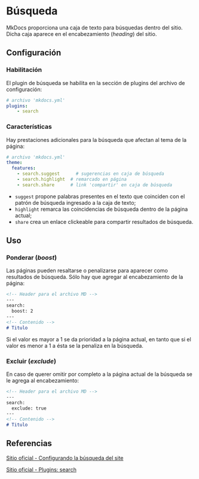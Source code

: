 

# Búsqueda


MkDocs proporciona una caja de texto para búsquedas dentro del sitio. Dicha caja aparece en el encabezamiento (*heading*) del sitio.

## Configuración

### Habilitación

El plugin de búsqueda se habilita en la sección de plugins del archivo de configuración:

```yaml title="Caja 'Search' - Habilitación"
# archivo 'mkdocs.yml'
plugins:
    - search
```

### Características


Hay prestaciones adicionales para la búsqueda que afectan al tema de la página:


```yaml title=" Caja 'Search' - Características adicionales"
# archivo 'mkdocs.yml'
theme:
  features:
    - search.suggest      # sugerencias en caja de búsqueda
    - search.highlight  # remarcado en página
    - search.share      # link 'compartir' en caja de búsqueda

```

- `suggest` propone palabras presentes en el texto que coinciden con el patrón de búsqueda ingresado a la caja de texto;
- `highlight` remarca las coincidencias de búsqueda dentro de la página actual;
- `share` crea un enlace clickeable para compartir resultados de búsqueda.




## Uso


### Ponderar (*boost*)


Las páginas pueden resaltarse o penalizarse para aparecer como resultados de búsqueda. Sólo hay que agregar al encabezamiento de la página:
``` md hl_lines="3 4" title="Boosteo de página"
<!-- Header para el archivo MD -->
---
search:
  boost: 2  
---
<!-- Contenido -->
# Titulo
```

Si el valor es mayor a 1 se da prioridad a la página actual, en tanto que si el valor es menor a 1 a ésta se la penaliza en la búsqueda.



### Excluir (*exclude*)


En caso de querer omitir por completo a la página actual de la búsqueda se le agrega al encabezamiento:

``` md hl_lines="3 4" title="Exclusión de página"
<!-- Header para el archivo MD -->
---
search:
  exclude: true 
---
<!-- Contenido -->
# Titulo
```






## Referencias

[Sitio oficial - Configurando la búsqueda del site](https://squidfunk.github.io/mkdocs-material/setup/setting-up-site-search/)



[Sitio oficial - Plugins: search](https://squidfunk.github.io/mkdocs-material/plugins/search/)